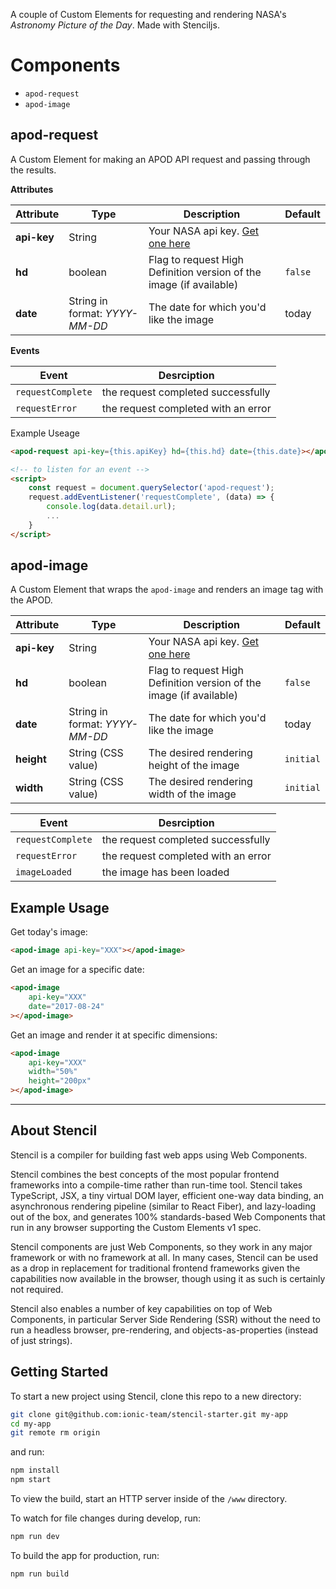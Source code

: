 A couple of Custom Elements for requesting and rendering NASA's *Astronomy Picture of the Day*. Made with Stenciljs.

# Components
* `apod-request`
* `apod-image`

## apod-request
A Custom Element for making an APOD API request and passing through the results.

**Attributes**

| Attribute | Type | Description | Default |
| --------- | ---- | ----------- | ------- |
| **api-key** | String | Your NASA api key. [Get one here](https://api.nasa.gov/index.html#apply-for-an-api-key) | |
| **hd** | boolean | Flag to request High Definition version of the image (if available) | `false` |
| **date** | String in format: *YYYY-MM-DD* | The date for which you'd like the image | today |

**Events**

| Event | Desrciption |
| ----- | ----------- |
| `requestComplete` | the request completed successfully |
| `requestError` | the request completed with an error |

Example Useage
```html
<apod-request api-key={this.apiKey} hd={this.hd} date={this.date}></apod-request>

<!-- to listen for an event -->
<script>
    const request = document.querySelector('apod-request');
    request.addEventListener('requestComplete', (data) => {
        console.log(data.detail.url);
        ...
    }
</script>
```

## apod-image
A Custom Element that wraps the `apod-image` and renders an image tag with the APOD.

| Attribute | Type | Description | Default |
| --------- | ---- | ----------- | ------- |
| **api-key** | String | Your NASA api key. [Get one here](https://api.nasa.gov/index.html#apply-for-an-api-key) | |
| **hd** | boolean | Flag to request High Definition version of the image (if available) | `false` |
| **date** | String in format: *YYYY-MM-DD* | The date for which you'd like the image | today |
| **height** | String (CSS value) | The desired rendering height of the image | `initial` |
| **width** | String (CSS value) | The desired rendering width of the image | `initial` |

| Event | Desrciption |
| ----- | ----------- |
| `requestComplete` | the request completed successfully |
| `requestError` | the request completed with an error |
| `imageLoaded` | the image has been loaded |

## Example Usage
Get today's image:
```html
<apod-image api-key="XXX"></apod-image>
```

Get an image for a specific date:
```html
<apod-image 
    api-key="XXX"
    date="2017-08-24"
></apod-image>
```

Get an image and render it at specific dimensions:
```html
<apod-image 
    api-key="XXX"
    width="50%"
    height="200px"
></apod-image>
```

----
## About Stencil

Stencil is a compiler for building fast web apps using Web Components.

Stencil combines the best concepts of the most popular frontend frameworks into a compile-time rather than run-time tool.  Stencil takes TypeScript, JSX, a tiny virtual DOM layer, efficient one-way data binding, an asynchronous rendering pipeline (similar to React Fiber), and lazy-loading out of the box, and generates 100% standards-based Web Components that run in any browser supporting the Custom Elements v1 spec.

Stencil components are just Web Components, so they work in any major framework or with no framework at all. In many cases, Stencil can be used as a drop in replacement for traditional frontend frameworks given the capabilities now available in the browser, though using it as such is certainly not required.

Stencil also enables a number of key capabilities on top of Web Components, in particular Server Side Rendering (SSR) without the need to run a headless browser, pre-rendering, and objects-as-properties (instead of just strings).

## Getting Started

To start a new project using Stencil, clone this repo to a new directory:

```bash
git clone git@github.com:ionic-team/stencil-starter.git my-app
cd my-app
git remote rm origin
```

and run:

```bash
npm install
npm start
```

To view the build, start an HTTP server inside of the `/www` directory.

To watch for file changes during develop, run:

```bash
npm run dev
```

To build the app for production, run:

```bash
npm run build
```

